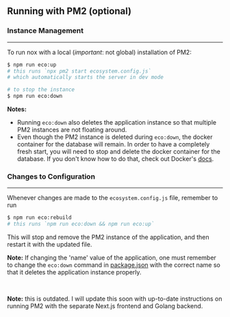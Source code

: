 ## Running with PM2 **(optional)**


### Instance Management
---
To run nox with a local (*important*: not global) installation of PM2:
```bash
$ npm run eco:up
# this runs `npx pm2 start ecosystem.config.js`
# which automatically starts the server in dev mode

# to stop the instance
$ npm run eco:down
```

**Notes:**
- Running `eco:down` also deletes the application instance so that multiple PM2 instances are not floating around.
- Even though the PM2 instance is deleted during `eco:down`, the docker container for the database will remain. In order to have a completely fresh start, you will need to stop and delete the docker container for the database. If you don't know how to do that, check out Docker's [docs](https://docs.docker.com/engine/reference/commandline/cli/).

### Changes to Configuration
---
Whenever changes are made to the `ecosystem.config.js` file, remember to run
```bash
$ npm run eco:rebuild
# this runs `npm run eco:down && npm run eco:up`
```
This will stop and remove the PM2 instance of the application, and then restart it with the updated file.

**Note:** If changing the 'name' value of the application, one must remember to change the `eco:down` command in [package.json](/package.json) with the correct name so that it deletes the application instance properly.

<br />

**Note:** this is outdated. I will update this soon with up-to-date instructions on running PM2 with the separate Next.js frontend and Golang backend.
